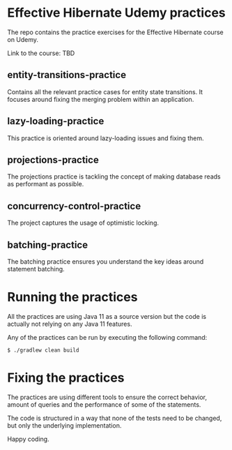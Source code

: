 # Effective Hibernate Udemy practices
The repo contains the practice exercises for the Effective Hibernate course on Udemy. 

Link to the course: TBD

## entity-transitions-practice
Contains all the relevant practice cases for entity state transitions. It focuses around fixing the merging problem within an application.

## lazy-loading-practice
This practice is oriented around lazy-loading issues and fixing them.

## projections-practice
The projections practice is tackling the concept of making database reads as performant as possible.

## concurrency-control-practice
The project captures the usage of optimistic locking.

## batching-practice
The batching practice ensures you understand the key ideas around statement batching.

# Running the practices
All the practices are using Java 11 as a source version but the code is actually not relying on any Java 11 features.

Any of the practices can be run by executing the following command:
```shell
$ ./gradlew clean build
```

# Fixing the practices
The practices are using different tools to ensure the correct behavior, amount of queries and the performance of some of the statements. 

The code is structured in a way that none of the tests need to be changed, but only the underlying implementation.

Happy coding.



